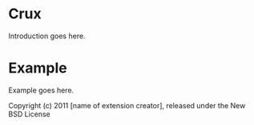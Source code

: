 Crux
====

Introduction goes here.


Example
=======

Example goes here.


Copyright (c) 2011 [name of extension creator], released under the New BSD License
